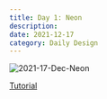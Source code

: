 ```yaml
---
title: Day 1: Neon
description:
date: 2021-12-17 
category: Daily Design
---
```


![2021-17-Dec-Neon](https://user-images.githubusercontent.com/3475947/146663799-c69e2254-2714-40f5-9ac8-70e1828a8127.png)

[Tutorial](https://www.youtube.com/watch?v=ZargHQ-Q6Ngv)
